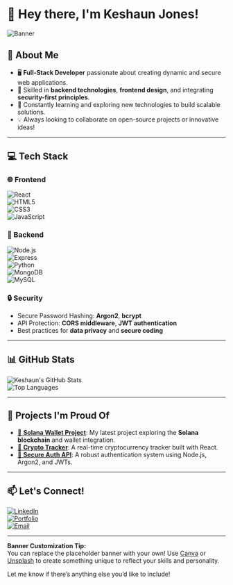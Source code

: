 # 👋 Hey there, I'm Keshaun Jones!  

![Banner](![Header](./your-header-image-name.png))  

## 🚀 About Me  
- 🖥️ **Full-Stack Developer** passionate about creating dynamic and secure web applications.  
- 🔑 Skilled in **backend technologies**, **frontend design**, and integrating **security-first principles**.  
- 🌱 Constantly learning and exploring new technologies to build scalable solutions.  
- 💡 Always looking to collaborate on open-source projects or innovative ideas!  

---

## 💻 Tech Stack  
### 🌐 Frontend  
![React](https://img.shields.io/badge/React-61DAFB?logo=react&logoColor=black&style=for-the-badge)  
![HTML5](https://img.shields.io/badge/HTML5-E34F26?logo=html5&logoColor=white&style=for-the-badge)  
![CSS3](https://img.shields.io/badge/CSS3-1572B6?logo=css3&logoColor=white&style=for-the-badge)  
![JavaScript](https://img.shields.io/badge/JavaScript-F7DF1E?logo=javascript&logoColor=black&style=for-the-badge)  

### 🔧 Backend  
![Node.js](https://img.shields.io/badge/Node.js-339933?logo=nodedotjs&logoColor=white&style=for-the-badge)  
![Express](https://img.shields.io/badge/Express.js-404D59?logo=express&logoColor=white&style=for-the-badge)  
![Python](https://img.shields.io/badge/Python-3776AB?logo=python&logoColor=white&style=for-the-badge)  
![MongoDB](https://img.shields.io/badge/MongoDB-4EA94B?logo=mongodb&logoColor=white&style=for-the-badge)  
![MySQL](https://img.shields.io/badge/MySQL-4479A1?logo=mysql&logoColor=white&style=for-the-badge)  

### 🔒 Security  
- Secure Password Hashing: **Argon2**, **bcrypt**  
- API Protection: **CORS middleware**, **JWT authentication**  
- Best practices for **data privacy** and **secure coding**  

---

## 📊 GitHub Stats  
![Keshaun's GitHub Stats](https://github-readme-stats.vercel.app/api?username=Keshaunj&show_icons=true&theme=tokyonight)  
![Top Languages](https://github-readme-stats.vercel.app/api/top-langs/?username=Keshaunj&layout=compact&theme=tokyonight)  

---

## 🌟 Projects I'm Proud Of  
- [🔗 **Solana Wallet Project**](https://github.com/Keshaunj/solana-wallet): My latest project exploring the **Solana blockchain** and wallet integration.  
- [🔗 **Crypto Tracker**](https://github.com/Keshaunj/react-crypto-tracker): A real-time cryptocurrency tracker built with React.  
- [🔗 **Secure Auth API**](https://github.com/Keshaunj/secure-auth-api): A robust authentication system using Node.js, Argon2, and JWTs.  

---

## 📫 Let's Connect!  
[![LinkedIn](https://img.shields.io/badge/LinkedIn-0A66C2?logo=linkedin&logoColor=white&style=for-the-badge)](https://www.linkedin.com/in/keshaun-jones-091b8b185/)  
[![Portfolio](https://img.shields.io/badge/Portfolio-FF5722?style=for-the-badge)](https://your-portfolio-link.com)  
[![Email](https://img.shields.io/badge/Email-D14836?logo=gmail&logoColor=white&style=for-the-badge)](mailto:keshaunjones48@gmail.com)  

---

**Banner Customization Tip:**  
You can replace the placeholder banner with your own! Use [Canva](https://www.canva.com/) or [Unsplash](https://unsplash.com/) to create something unique to reflect your skills and personality.

Let me know if there’s anything else you’d like to include!
